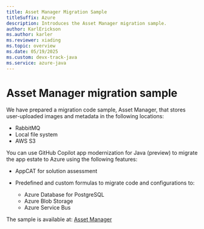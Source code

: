 ```yaml
---
title: Asset Manager Migration Sample
titleSuffix: Azure
description: Introduces the Asset Manager migration sample.
author: KarlErickson
ms.author: karler
ms.reviewer: xiading
ms.topic: overview
ms.date: 05/19/2025
ms.custom: devx-track-java
ms.service: azure-java
---
```


# Asset Manager migration sample

We have prepared a migration code sample, Asset Manager, that stores user-uploaded images and metadata in the following locations:

- RabbitMQ
- Local file system
- AWS S3

You can use GitHub Copilot app modernization for Java (preview) to migrate the app estate to Azure using the following features:

- AppCAT for solution assessment
- Predefined and custom formulas to migrate code and configurations to:

  - Azure Database for PostgreSQL
  - Azure Blob Storage
  - Azure Service Bus

The sample is available at:
[Asset Manager](https://github.com/Azure-Samples/java-migration-copilot-samples/blob/workshop/asset-manager/README.md)
